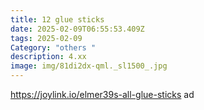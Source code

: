 ```yaml
---
title: 12 glue sticks
date: 2025-02-09T06:55:53.409Z
tags: 2025-02-09
Category: "others "
description: 4.xx
image: img/81di2dx-qml._sl1500_.jpg
---
```

https://joylink.io/elmer39s-all-glue-sticks  ad